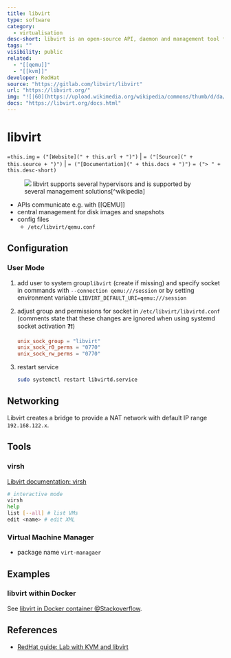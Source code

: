```yaml
---
title: libvirt
type: software
category:
  - virtualisation
desc-short: libvirt is an open-source API, daemon and management tool for managing platform virtualization. It can be used to manage KVM, Xen, VMware ESXi, QEMU and other virtualization technologies. These APIs are widely used in the orchestration layer of hypervisors in the development of a cloud-based solution.
tags: ""
visibility: public
related:
  - "[[qemu]]"
  - "[[kvm]]"
developer: RedHat
source: "https://gitlab.com/libvirt/libvirt"
url: "https://libvirt.org/"
img: "![|60](https://upload.wikimedia.org/wikipedia/commons/thumb/d/da/Libvirt_logo.svg/1280px-Libvirt_logo.svg.png)"
docs: "https://libvirt.org/docs.html"
---
```

# libvirt

`=this.img` `= ("[Website](" + this.url + ")")` |  `= ("[Source](" + this.source + ")")` | `= ("[Documentation](" + this.docs + ")")`
`= ("> " + this.desc-short)`

<figure>
<img src="https://upload.wikimedia.org/wikipedia/commons/thumb/d/d0/Libvirt_support.svg/300px-Libvirt_support.svg.png" style="background-color: white;">

<caption>libvirt supports several hypervisors and is supported by several management solutions[^wikipedia]</markdown></caption>
</figure>


- APIs communicate e.g. with [[QEMU]]
- central management for disk images and snapshots
- config files
    - `/etc/libvirt/qemu.conf`


## Configuration

### User Mode

1. add user to system group`libvirt` (create if missing) and specify socket in commands with `--connection qemu:///session` or by setting environment variable `LIBVIRT_DEFAULT_URI=qemu:///session`
2. adjust group and permissions for socket in `/etc/libvirt/libvirtd.conf` (comments state that these changes are ignored when using systemd socket activation ❓❗)

    ```toml
    unix_sock_group = "libvirt"
    unix_sock_r0_perms = "0770"
    unix_sock_rw_perms = "0770"
    ```

3. restart service

    ```bash
    sudo systemctl restart libvirtd.service
    ```

## Networking

Libvirt creates a bridge to provide a NAT network with default IP range `192.168.122.x`.


## Tools

### virsh

[Libvirt documentation: virsh](https://libvirt.org/manpages/virsh.html)

```bash
# interactive mode
virsh
help
list [--all] # list VMs
edit <name> # edit XML
```

### Virtual Machine Manager

- package name `virt-managaer`


## Examples

### libvirt within Docker

See [libvirt in Docker container @Stackoverflow][libvirt-in-docker].

## References

- [RedHat guide: Lab with KVM and libvirt][redhat-kvm-libvirt]

[libvirt-in-docker]: <https://stackoverflow.com/a/76684521>
[redhat-kvm-libvirt]: <https://www.redhat.com/sysadmin/build-lab-quickly>
